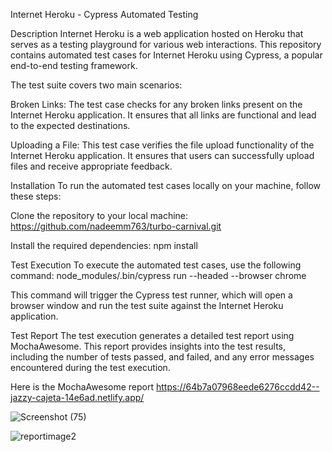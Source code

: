 Internet Heroku - Cypress Automated Testing


Description
Internet Heroku is a web application hosted on Heroku that serves as a testing playground for various web interactions. This repository contains automated test cases for Internet Heroku using Cypress, a popular end-to-end testing framework.

The test suite covers two main scenarios:

Broken Links: The test case checks for any broken links present on the Internet Heroku application. It ensures that all links are functional and lead to the expected destinations.

Uploading a File: This test case verifies the file upload functionality of the Internet Heroku application. It ensures that users can successfully upload files and receive appropriate feedback.


Installation
To run the automated test cases locally on your machine, follow these steps:

Clone the repository to your local machine:
https://github.com/nadeemm763/turbo-carnival.git

Install the required dependencies:
npm install


Test Execution
To execute the automated test cases, use the following command:
node_modules/.bin/cypress run --headed --browser chrome

This command will trigger the Cypress test runner, which will open a browser window and run the test suite against the Internet Heroku application.


Test Report
The test execution generates a detailed test report using MochaAwesome. This report provides insights into the test results, including the number of tests passed, and failed, and any error messages encountered during the test execution.

Here is the MochaAwesome report
https://64b7a07968eede6276ccdd42--jazzy-cajeta-14e6ad.netlify.app/

![Screenshot (75)](https://github.com/nadeemm763/turbo-carnival/assets/107973944/b9fb5b2e-11bb-4363-9890-6114e24353ca)




![reportimage2](https://github.com/nadeemm763/turbo-carnival/assets/107973944/7dbb0af9-6a06-4619-908f-bceb2f427e20)
